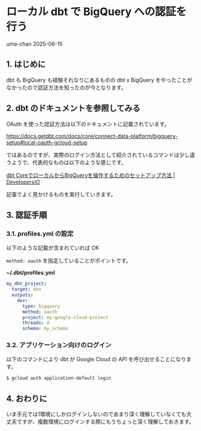 # ローカル dbt で BigQuery への認証を行う
uma-chan
2025-06-15

## 1. はじめに

dbt も BigQuery も経験それなりにあるものの dbt x BigQuery
をやったことがなかったので認証方法を知ったのが今となります。

## 2. dbt のドキュメントを参照してみる

OAuth を使った認証方法は以下のドキュメントに記載されています。

<https://docs.getdbt.com/docs/core/connect-data-platform/bigquery-setup#local-oauth-gcloud-setup>

ではあるのですが、実際のログイン方法として紹介されているコマンドは少し違うようで、代表的なものは以下のような感じです。

[dbt CoreでローカルからBigQueryを操作するためのセットアップ方法 \|
DevelopersIO](https://dev.classmethod.jp/articles/dbt-core-bigquery/)

記事でよく見かけるものを実行していきます。

## 3. 認証手順

### 3.1. profiles.yml の設定

以下のような記載が含まれていれば OK

`method: oauth` を指定していることがポイントです。

<div class="code-with-filename">

**~/.dbt/profiles.yml**

``` yml
my_dbt_project:
  target: dev
  outputs:
    dev:
      type: bigquery
      method: oauth
      project: my-google-cloud-project
      threads: 4
      schema: my_schema
```

</div>

### 3.2. アプリケーション向けのログイン

以下のコマンドにより dbt が Google Cloud の API
を呼び出せることになります。

``` sh
$ gcloud auth application-default login
```

## 4. おわりに

いま手元では1環境にしかログインしないのであまり深く理解していなくても大丈夫ですが、複数環境にログインする際にもうちょっと深く理解しておきます。

